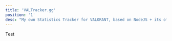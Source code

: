 ```yaml
---
title: 'VALTracker.gg'
position: '1'
desc: "My own Statistics Tracker for VALORANT, based on NodeJS + its official webpage."
--- 
```


Test